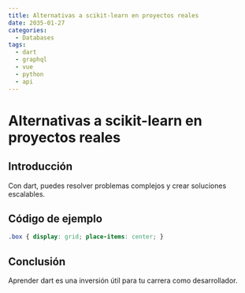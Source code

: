 ```yaml
---
title: Alternativas a scikit-learn en proyectos reales
date: 2035-01-27
categories:
  - Databases
tags:
  - dart
  - graphql
  - vue
  - python
  - api
---
```


# Alternativas a scikit-learn en proyectos reales

## Introducción

Con dart, puedes resolver problemas complejos y crear soluciones escalables.

## Código de ejemplo

```css
.box { display: grid; place-items: center; }
```

## Conclusión

Aprender dart es una inversión útil para tu carrera como desarrollador.